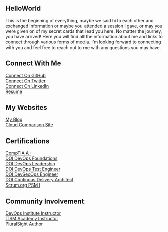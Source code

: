 ## HelloWorld
This is the beginning of everything, maybe we said hi to each other and exchanged information or maybe you attended a session I gave, or may you were given on of my secret cards that lead you here. No matter the journey, you have arrived! Here you will find all the information about me and links to connect through various forms of media. I'm looking forward to connecting with you and feel free to reach out to me with any questions you may have. 

## Connect With Me
[Connect On GitHub](http://www.github.com/imseandavis) <br>
[Connect On Twitter](http://twitter.com/seanasaservice) <br>
[Connect On LinkedIn](http://linkedin.com/in/imseandavis) <br>
[Resume]()

## My Websites
[My Blog]() <br>
[Cloud Comparison Site]() 

## Certifications
[CompTIA A+]() <br>
[DOI DevOps Foundations]() <br>
[DOI DevOps Leadership]() <br>
[DOI DevOps Test Engineer]() <br>
[DOI DevSecOps Engineer]() <br>
[DOI Continous Delivery Architect]() <br>
[Scrum.org PSM I]()

## Community Involvement
[DevOps Institute Instructor]() <br>
[ITSM Academy Instructor]() <br>
[PluralSight Author]()
